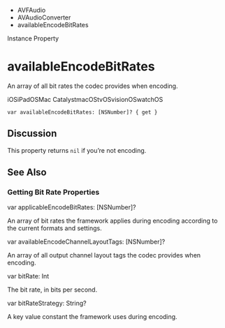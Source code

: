 

- AVFAudio
- AVAudioConverter
-  availableEncodeBitRates 

Instance Property

# availableEncodeBitRates

An array of all bit rates the codec provides when encoding.

iOSiPadOSMac CatalystmacOStvOSvisionOSwatchOS

``` source
var availableEncodeBitRates: [NSNumber]? { get }
```

## Discussion

This property returns `nil` if you’re not encoding.

## See Also

### Getting Bit Rate Properties

var applicableEncodeBitRates: [NSNumber]?

An array of bit rates the framework applies during encoding according to the current formats and settings.

var availableEncodeChannelLayoutTags: [NSNumber]?

An array of all output channel layout tags the codec provides when encoding.

var bitRate: Int

The bit rate, in bits per second.

var bitRateStrategy: String?

A key value constant the framework uses during encoding.

